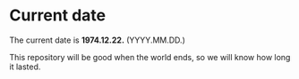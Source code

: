 # Current date

The current date is **1974.12.22.** (YYYY.MM.DD.)

This repository will be good when the world ends, so we will know how long it lasted.